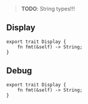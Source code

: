 > **TODO**: String types!!!

## Display

```
export trait Display {
    fn fmt(&self) -> String;
}
```

## Debug

```
export trait Display {
    fn fmt(&self) -> String;
}
```
